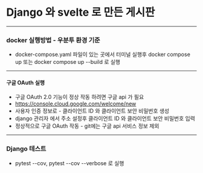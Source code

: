 # Django 와 svelte 로 만든 게시판 


---
### docker 실행방법 - 우분투 환경 기준
- docker-compose.yaml 파일이 있는 곳에서 터미널 실행후 docker compose up 또는 docker compose up --build 로 실행


---
#### 구글 OAuth 실행
- 구글 OAuth 2.0 기능이 정상 작동 하려면 구글 api 가 필요
- https://console.cloud.google.com/welcome/new 
- 사용자 인증 정보로 - 클라이언트 ID 와 클라이언트 보안 비밀번호 생성
- django 관리자 에서 주소 설정후 클라이언트 ID 와 클라이언트 보안 비밀번호 입력 
- 정상적으로 구글 OAuth 작동 - git에는 구글 api 서비스 정보 제외


---
### Django 테스트 
- pytest --cov, pytest --cov --verbose 로 실행